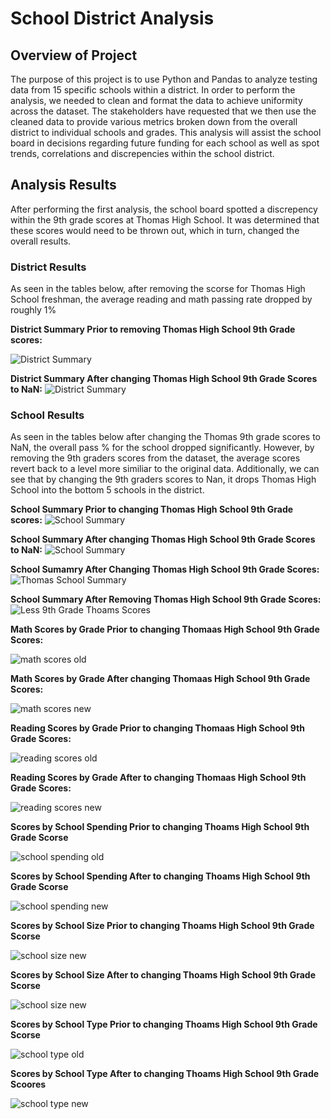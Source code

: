 # School District Analysis

## Overview of Project
The purpose of this project is to use Python and Pandas to analyze testing data from 15 specific schools within a district. In order to perform the analysis, we needed to clean and format the data to achieve uniformity across the dataset. The stakeholders have requested that we then use the cleaned data to provide various metrics broken down from the overall district to individual schools and grades. This analysis will assist the school board in decisions regarding future funding for each school as well as spot trends, correlations and discrepencies within the school district.

## Analysis Results

After performing the first analysis, the school board spotted a discrepency within the 9th grade scores at Thomas High School. It was determined that these scores would need to be thrown out, which in turn, changed the overall results.

### District Results
As seen in the tables below, after removing the scorse for Thomas High School freshman, the average reading and math passing rate dropped by roughly 1%

**District Summary Prior to removing Thomas High School 9th Grade scores:**

![District Summary](https://github.com/Ian-T-Dixon/School_District_Analysis/blob/main/Resources/district_summary_old.PNG)

**District Summary After changing Thomas High School 9th Grade Scores to NaN:**
![District Summary](https://github.com/Ian-T-Dixon/School_District_Analysis/blob/main/Resources/district_summary_new.PNG)

### School Results
As seen in the tables below after changing the Thomas 9th grade scores to NaN, the overall pass % for the school dropped significantly. However, by removing the 9th graders scores from the dataset, the average scores revert back to a level more similiar to the original data. Additionally, we can see that by changing the 9th graders scores to Nan, it drops Thomas High School into the bottom 5 schools in the district.

**School Summary Prior to changing Thomas High School 9th Grade scores:**
![School Summary](https://github.com/Ian-T-Dixon/School_District_Analysis/blob/main/Resources/per_school_summary_old.PNG)

**School Summary After changing Thomas High School 9th Grade Scores to NaN:**
![School Summary](https://github.com/Ian-T-Dixon/School_District_Analysis/blob/main/Resources/per_school_summary_new.PNG)

**School Sumamry After Changing Thomas High School 9th Grade Scores:**
![Thomas School Summary](https://github.com/Ian-T-Dixon/School_District_Analysis/blob/main/Resources/per_school_summary_thomas_new.png)

**School Summary After Removing Thomas High School 9th Grade Scores:**
![Less 9th Grade Thoams Scores](https://github.com/Ian-T-Dixon/School_District_Analysis/blob/main/Resources/per_school_summary_less9_new.PNG)

**Math Scores by Grade Prior to changing Thomaas High School 9th Grade Scores:**

![math scores old](https://github.com/Ian-T-Dixon/School_District_Analysis/blob/main/Resources/math_scores_by_grade_old.PNG)

**Math Scores by Grade After changing Thomaas High School 9th Grade Scores:**

![math scores new](https://github.com/Ian-T-Dixon/School_District_Analysis/blob/main/Resources/math_scores_by_grade_new.PNG)

**Reading Scores by Grade Prior to changing Thomaas High School 9th Grade Scores:**

![reading scores old](https://github.com/Ian-T-Dixon/School_District_Analysis/blob/main/Resources/reading_scores_by_grade_old.PNG)

**Reading Scores by Grade After to changing Thomaas High School 9th Grade Scores:**

![reading scores new](https://github.com/Ian-T-Dixon/School_District_Analysis/blob/main/Resources/reading_scores_by_grade_new.PNG)


**Scores by School Spending Prior to changing Thoams High School 9th Grade Scorse**

![school spending old](https://github.com/Ian-T-Dixon/School_District_Analysis/blob/main/Resources/scores_by_spending_old.PNG)

**Scores by School Spending After to changing Thoams High School 9th Grade Scorse**

![school spending new](https://github.com/Ian-T-Dixon/School_District_Analysis/blob/main/Resources/scores_by_spending_new.PNG)

**Scores by School Size Prior to changing Thoams High School 9th Grade Scorse**

![school size new](https://github.com/Ian-T-Dixon/School_District_Analysis/blob/main/Resources/scores_by_school_size_old.PNG)

**Scores by School Size After to changing Thoams High School 9th Grade Scorse**

![school size new](https://github.com/Ian-T-Dixon/School_District_Analysis/blob/main/Resources/scores_by_school_size_new.PNG)

**Scores by School Type Prior to changing Thoams High School 9th Grade Scorse**

![school type old](https://github.com/Ian-T-Dixon/School_District_Analysis/blob/main/Resources/scores_by_schooltype_old.PNG)

**Scores by School Type After to changing Thoams High School 9th Grade Scoores**

![school type new](https://github.com/Ian-T-Dixon/School_District_Analysis/blob/main/Resources/scores_by_school_type_new.PNG)

